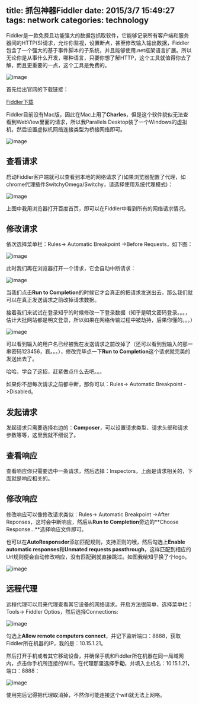 title: 抓包神器Fiddler
date: 2015/3/7 15:49:27 
tags: network
categories: technology
---

Fiddler是一款免费且功能强大的数据包抓取软件，它能够记录所有客户端和服务器间的HTTP(S)请求，允许你监视，设置断点，甚至修改输入输出数据，Fiddler包含了一个强大的基于事件脚本的子系统，并且能够使用.net框架语言扩展。所以无论你是从事什么开发，哪种语言，只要你想了解HTTP，这个工具就值得你去了解，而且更重要的一点，这个工具是免费的。

<!-- more -->

![image](http://blog.u.qiniudn.com/uploads/fiddler.png)

首先给出官网的下载链接：

[Fiddler下载](http://www.telerik.com/download/fiddler)

Fiddler目前没有Mac版，因此在Mac上用了**Charles**，但是这个软件貌似无法查看到WebView里面的请求，所以我Parallels Desktop装了一个Windows的虚拟机，然后设置虚拟机网络连接类型为桥接网络即可。

![image](http://blog.u.qiniudn.com/uploads/fiddler0.png)

## 查看请求

启动Fiddler客户端就可以查看到本地的网络请求了(如果浏览器配置了代理，如chrome代理插件SwitchyOmega/Switchy，请选择使用系统代理模式)：

![image](http://blog.u.qiniudn.com/uploads/fiddler1.png)

上图中我用浏览器打开百度首页，即可以在Fiddler中看到所有的网络请求情况。

## 修改请求

依次选择菜单栏：Rules-> Automatic Breakpoint ->Before Requests，如下图：

![image](http://blog.u.qiniudn.com/uploads/fiddler2.png)

此时我们再在浏览器打开一个请求，它会自动中断请求：

![image](http://blog.u.qiniudn.com/uploads/fiddler3.png)

当我们点击**Run to Completion**的时候它才会真正的把请求发送出去，那么我们就可以在真正发送请求之前改掉请求数据。

接着我们来试试在登录知乎的时候修改一下登录数据（知乎是明文密码登录。。。，估计大批网站都是明文登录，所以如果在网络传输过程中被劫持，后果你懂的。。。）


![image](http://blog.u.qiniudn.com/uploads/fiddler4.png)

可以看到输入的用户名已经被我在发送请求之前改掉了（还可以看到我输入的那一串密码123456，衰。。。），修改完毕点一下**Run to Completion**这个请求就完美的发送出去了。

哈哈，学会了这招，赶紧做点什么去吧。。。

如果你不想每次请求之前都中断，那你可以：Rules-> Automatic Breakpoint ->Disabled。

## 发起请求

发起请求只需要选择右边的：**Composer**，可以设置请求类型、请求头部和请求参数等等，这里我就不细说了。

## 查看响应

查看响应你只需要选中一条请求，然后选择：Inspectors，上面是请求相关的，下面就是响应相关的。

## 修改响应

修改响应可以像修改请求类似：Rules-> Automatic Breakpoint ->After Reponses，这时会中断响应，然后从**Run to Completion**旁边的**Choose Response...**选择响应文件即可。

也可以在**AutoResponsder**添加匹配规则，支持正则的哦，然后勾选上**Enable automatic responses**和**Unmated requests passthrough**，这样匹配到相应的Url规则便会自动修改响应，没有匹配到就直接跳过。如图我给知乎换了个logo。

![image](http://blog.u.qiniudn.com/uploads/fiddler5.png)

## 远程代理

远程代理可以用来代理查看其它设备的网络请求。开启方法很简单，选择菜单栏：Tools-> Fiddler Optios，然后选择Connections:

![image](http://blog.u.qiniudn.com/uploads/fiddler6.png)

勾选上**Allow remote computers connect**，并记下监听端口：8888，获取Fiddler所在机器的IP，我的是：10.15.1.21。

然后打开手机或者其它移动设备，并确保手机和Fiddler所在机器在同一局域网内，点击你手机所连接的Wifi，在代理那里选择**手动**，并填入主机名：10.15.1.21，端口：8888：

![image](http://blog.u.qiniudn.com/uploads/fiddler7.png)

使用完后记得把代理取消掉，不然你可能连接这个wifi就无法上网咯。